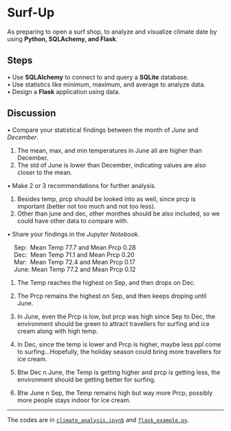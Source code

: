 # Surf-Up
As preparing to open a surf shop, to analyze and visualize climate date by using **Python, SQLAchemy, and Flask**.<br>

## Steps
•	Use **SQLAlchemy** to connect to and query a **SQLite** database.<br />
•	Use statistics like minimum, maximum, and average to analyze data.<br />
•	Design a **Flask** application using data.

## Discussion
•	Compare your statistical findings between the month of *June* and *December*.<br />
1. The mean, max, and min temperatures in June all are higher than December. 
2. The std of June is lower than December, indicating values are also closer to the mean.<br />

•	Make 2 or 3 recommendations for further analysis.
1. Besides temp, prcp should be looked into as well, since prcp is important (better not too much and not too less).
2. Other than june and dec, other monthes should be also included, so we could have other data to compare with.<br />

•	Share your findings in the *Jupyter Notebook*.<br />

&nbsp;&nbsp;&nbsp;&nbsp;Sep:&nbsp;&nbsp;Mean Temp 77.7 and Mean Prcp 0.28 <br />
&nbsp;&nbsp;&nbsp;&nbsp;Dec:&nbsp;&nbsp;Mean Temp 71.1 and Mean Prcp 0.20 <br />
&nbsp;&nbsp;&nbsp;&nbsp;Mar:&nbsp;&nbsp;Mean Temp 72.4 and Mean Prcp 0.17 <br />
&nbsp;&nbsp;&nbsp;&nbsp;June:&nbsp;Mean Temp 77.2 and Mean Prcp 0.12 <br />

1. The Temp reaches the highest on Sep, and then drops on Dec.
2. The Prcp remains the highest on Sep, and then keeps droping until June. 

3. In June, even the Prcp is low, but prcp was high since Sep to Dec, the environment should be green to attract travellers for surfing and ice cream along with high temp.
4. In Dec, since the temp is lower and Prcp is higher, maybe less ppl come to surfing...Hopefully, the holiday season could bring more travellers for ice cream.
5. Btw Dec n June, the Temp is getting higher and prcp is getting less, the environment should be getting better for surfing.
6. Btw June n Sep, the Temp remains high but way more Prcp, possibly more people stays indoor for ice cream.

---
The codes are in [`climate_analysis.ipynb`](https://github.com/plin2204/SurfsUp_SQL/blob/master/climate_analysis.ipynb) and [`flask_example.py`](https://github.com/plin2204/SurfsUp_SQL/blob/master/flask_example.py).

